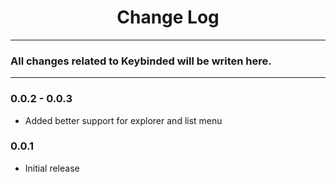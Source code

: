 <div align="center">
	<h1>Change Log</h1>
</div>

---

### All changes related to Keybinded will be writen here.

---

### 0.0.2 - 0.0.3
- Added better support for explorer and list menu

### 0.0.1
- Initial release
